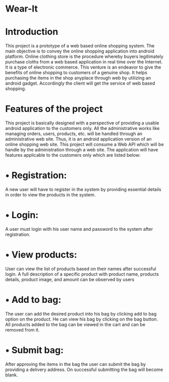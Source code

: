 # Wear-It
# Introduction
This project is a prototype of a web based online shopping system. The main objective is to convey the online shopping application into android platform.
Online clothing store is the procedure whereby buyers legitimately purchase cloths from a web based application in real time over the Internet. It is a type of electronic commerce. This venture is an endeavor to give the benefits of online shopping to customers of a genuine shop. It helps purchasing the items in the shop anyplace through web by utilizing an android gadget. Accordingly the client will get the service of web based shopping.

# Features of the project
This project is basically designed with a perspective of providing a usable android application to the customers only. All the administrative works like managing orders, users, products, etc. will be handled through an administrative web site. Thus, it is an android application version of an online shopping web site. This project will consume a Web API which will be handle by the administration through a web site. 
The application will have features applicable to the customers only which are listed below:
# •	Registration: 
A  new  user  will  have  to  register  in  the  system  by  providing  essential details in order to view the products in the system.
# •	Login: 
A  user  must  login  with  his  user  name  and  password  to  the  system  after registration.
# •	View products: 
User  can  view  the  list  of  products  based  on  their  names after  successful login.  A full description of a specific product with product name, products details, product image, and amount can be observed by users
# •	Add to bag: 
The user can add the desired product into his bag by clicking add to bag option on the product. He can view his bag by clicking on the bag button. All products added to the bag can be viewed in the cart and can be removed from it.
# •	Submit bag: 
After  approving  the  items  in  the  bag the  user  can  submit  the  bag by providing a delivery address. On successful submitting the bag will become blank. 

